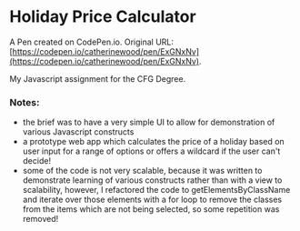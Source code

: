 # Holiday Price Calculator

A Pen created on CodePen.io. Original URL: [https://codepen.io/catherinewood/pen/ExGNxNv](https://codepen.io/catherinewood/pen/ExGNxNv).

My Javascript assignment for the CFG Degree.

### Notes:
- the brief was to have a very simple UI to allow for demonstration of various Javascript constructs
- a prototype web app which calculates the price of a holiday based on user input for a range of options or offers a wildcard if the user can't decide!
- some of the code is not very scalable, because it was written to demonstrate learning of various constructs rather than with a view to scalability, however, I refactored the code to getElementsByClassName and iterate over those elements with a for loop to remove the classes from the items which are not being selected, so some repetition was removed!